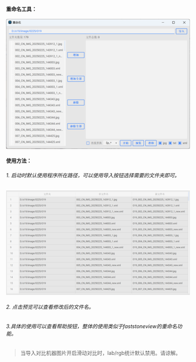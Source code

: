#### 重命名工具：
![lab/rgb统计](../../assets/rename1.png)
#### 使用方法：
###### 1. 启动时默认使用程序所在路径，可以使用导入按钮选择需要的文件夹即可。
![lab/rgb统计](../../assets/rename2.png)
###### 2. 点击预览可以查看修改后的文件名。
###### 3.具体的使用可以查看帮助按钮，整体的使用类似于faststoneview的重命名功能。
> 当导入对比机器图片开启滑动对比时，lab/rgb统计默认禁用。请谅解。